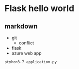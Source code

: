 # Flask hello world

## markdown

- git 
  - conflict
- flask
- azure web app


```
ptyhon3.7 application.py
```
